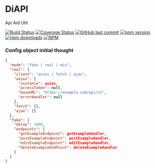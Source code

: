 # DiAPI

Api Aid Util

[![Build Status](https://img.shields.io/travis/bxmon/diapi.svg)](https://travis-ci.org/bxmon/diapi)
[![Coverage Status](https://coveralls.io/repos/github/bxmon/diapi/badge.svg?branch=dev)](https://coveralls.io/github/bxmon/diapi?branch=dev)
[![GitHub last commit](https://img.shields.io/github/last-commit/bxmon/diapi.svg)](https://www.npmjs.com/package/diapi)
[![npm version](https://img.shields.io/npm/v/diapi.svg)](https://www.npmjs.com/package/diapi)
[![npm downloads](https://img.shields.io/npm/dt/diapi.svg)](https://www.npmjs.com/package/diapi)
[![NPM](https://img.shields.io/npm/l/diapi.svg)](https://www.npmjs.com/package/diapi)

### Config object initial thought

```json
{
  "mode": "fake | real | mix",
  "real": {
    "client": "axios | fetch | ajax",
    "axios": {
      "instance": axios,
      "accessToken": null,
      "baseURL": "https://example.com/api/v1",
      "errorHandler": null
    },
    "fetch": {},
    "ajax": {}
  },
  "fake": {
    "delay": 1000,
    "endpoints": {
      "getExampleEndpoint": getExampleHandler,
      "postExampleEndpoint": postExampleHandler,
      "editExampleEndpoint": editExampleHandler,
      "deleteExampleEndPoint": deleteExampleHandler
    }
  }
}
```
